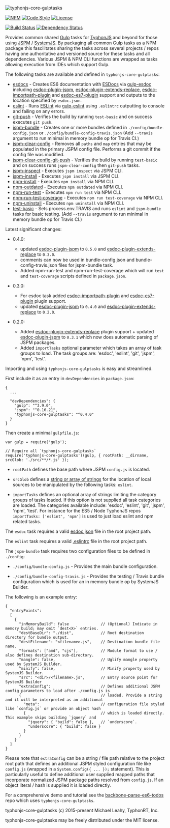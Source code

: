 ![typhonjs-core-gulptasks](http://i.imgur.com/KqIyNtd.png)

[![NPM](https://img.shields.io/npm/v/typhonjs-core-gulptasks.svg?label=npm)](https://www.npmjs.com/package/typhonjs-core-gulptasks)
[![Code Style](https://img.shields.io/badge/code%20style-allman-yellowgreen.svg?style=flat)](https://en.wikipedia.org/wiki/Indent_style#Allman_style)
[![License](https://img.shields.io/badge/license-MIT-yellowgreen.svg?style=flat)](https://github.com/typhonjs/typhonjs-core-gulptasks/blob/master/LICENSE)

[![Build Status](https://travis-ci.org/typhonjs/typhonjs-core-gulptasks.svg?branch=0.1.0)](https://travis-ci.org/typhonjs/typhonjs-core-gulptasks)
[![Dependency Status](https://www.versioneye.com/user/projects/563b3b1c1d47d40015000a91/badge.svg?style=flat)](https://www.versioneye.com/user/projects/563b3b1c1d47d40015000a91)

Provides common shared [Gulp](http://gulpjs.com/) tasks for [TyphonJS](https://github.com/typhonjs) and beyond for those using [JSPM](http://jspm.io) / [SystemJS](https://github.com/systemjs/systemjs). By packaging all common Gulp tasks as a NPM package this fascilitates sharing the tasks across several projects / repos having one authoritative and versioned source for these tasks and all dependencies. Various JSPM & NPM CLI functions are wrapped as tasks allowing execution from IDEs which support Gulp. 

The following tasks are available and defined in `typhonjs-core-gulptasks`:
- [esdocs](https://github.com/typhonjs/typhonjs-core-gulptasks/blob/master/tasks/esdoc.js#L19) - Creates ES6 documentation with [ESDocs](https://esdoc.org/) via [gulp-esdoc](https://www.npmjs.com/package/gulp-esdoc) including [esdoc-plugin-jspm](https://www.npmjs.com/package/esdoc-plugin-jspm), [esdoc-plugin-extends-replace](https://www.npmjs.com/package/esdoc-plugin-extends-replace), [esdoc-importpath-plugin](https://www.npmjs.com/package/esdoc-importpath-plugin) and
[esdoc-es7-plugin](https://www.npmjs.com/package/esdoc-es7-plugin) support and outputs to the location specified by `esdoc.json`.
- [eslint](https://github.com/typhonjs/typhonjs-core-gulptasks/blob/master/tasks/eslint.js#L21) - Runs [ESLint](http://eslint.org/) via [gulp-eslint](https://www.npmjs.com/package/gulp-eslint) using `.eslintrc` outputting to console and failing on any errors.
- [git-push](https://github.com/typhonjs/typhonjs-core-gulptasks/blob/master/tasks/git.js) - Verifies the build by running `test-basic` and on success executes `git push`. 
- [jspm-bundle](https://github.com/typhonjs/typhonjs-core-gulptasks/blob/master/tasks/jspm.js#L56) - Creates one or more bundles defined in `./config/bundle-config.json` or `./config/bundle-config-travis.json` (Add `--travis` argument to run minimal in memory bundle op for Travis CI.)
- [jspm-clear-config](https://github.com/typhonjs/typhonjs-core-gulptasks/blob/master/tasks/jspm.js#L142) - Removes all `paths` and `map` entries that may be populated in the primary JSPM config file. Performs a git commit if the config file was modified.
- [jspm-clear-config-git-push](https://github.com/typhonjs/typhonjs-core-gulptasks/blob/master/tasks/jspm.js#L213) - Verifies the build by running `test-basic` and on success runs `jspm-clear-config` then `git-push` tasks. 
- [jspm-inspect](https://github.com/typhonjs/typhonjs-core-gulptasks/blob/master/tasks/jspm.js#L222) - Executes `jspm inspect` via JSPM CLI.
- [jspm-install](https://github.com/typhonjs/typhonjs-core-gulptasks/blob/master/tasks/jspm.js#L236) - Executes `jspm install` via JSPM CLI.
- [npm-install](https://github.com/typhonjs/typhonjs-core-gulptasks/blob/master/tasks/npm.js#L21) - Executes `npm install` via NPM CLI.
- [npm-outdated](https://github.com/typhonjs/typhonjs-core-gulptasks/blob/master/tasks/npm.js#L35) - Executes `npm outdated` via NPM CLI.
- [npm-run-test](https://github.com/typhonjs/typhonjs-core-gulptasks/blob/master/tasks/npm.js#L49) - Executes `npm run test` via NPM CLI.
- [npm-run-test-coverage](https://github.com/typhonjs/typhonjs-core-gulptasks/blob/master/tasks/npm.js#L63) - Executes `npm run test-coverage` via NPM CLI.
- [npm-uninstall](https://github.com/typhonjs/typhonjs-core-gulptasks/blob/master/tasks/npm.js#L77) - Executes `npm uninstall` via NPM CLI.
- [test-basic](https://github.com/typhonjs/typhonjs-core-gulptasks/blob/master/tasks/test.js#L14) - Sets process.env.TRAVIS and runs `eslint` and `jspm-bundle` tasks for basic testing.  (Add `--travis` argument to run minimal in memory bundle op for Travis CI.)

Latest significant changes:
- 0.4.0:
  - updated [esdoc-plugin-jspm](https://www.npmjs.com/package/esdoc-plugin-jspm) to `0.5.0` and
  [esdoc-plugin-extends-replace](https://www.npmjs.com/package/esdoc-plugin-extends-replace) to `0.3.0`.
  - comments can now be used in bundle-config.json and bundle-config-travis.json files for jspm-bundle task.
  - Added npm-run-test and npm-run-test-coverage which will run `test` and `test-coverage` scripts defined in `package.json`.
  
- 0.3.0:
  - For esdoc task added [esdoc-importpath-plugin](https://www.npmjs.com/package/esdoc-importpath-plugin]) and
  [esdoc-es7-plugin](https://www.npmjs.com/package/esdoc-es7-plugin) plugin support.
  - updated [esdoc-plugin-jspm](https://www.npmjs.com/package/esdoc-plugin-jspm) to `0.4.0` and
  [esdoc-plugin-extends-replace](https://www.npmjs.com/package/esdoc-plugin-extends-replace) to `0.2.0`.

- 0.2.0: 
  - Added [esdoc-plugin-extends-replace](https://www.npmjs.com/package/esdoc-plugin-extends-replace) plugin support + updated [esdoc-plugin-jspm](https://www.npmjs.com/package/esdoc-plugin-jspm) to `0.3.1` which now does automatic parsing of JSPM packages.
  - Added `importTasks` optional parameter which takes an array of task groups to load. The task groups are: 'esdoc', 'eslint', 'git', 'jspm', 'npm', 'test'.

Importing and using `typhonjs-core-gulptasks` is easy and streamlined. 

First include it as an entry in `devDependencies` in `package.json`:
```
{
  ...
  
  "devDependencies": {
    "gulp": "^3.9.0",
    "jspm": "^0.16.21",
    "typhonjs-core-gulptasks": "^0.4.0"
  }
}
```

Then create a minimal `gulpfile.js`:
```
var gulp = require('gulp');

// Require all `typhonjs-core-gulptasks`
require('typhonjs-core-gulptasks')(gulp, { rootPath: __dirname, srcGlob: './src/**/*.js' });
```

- `rootPath` defines the base path where JSPM `config.js` is located.

- `srcGlob` defines a [string or array of strings](https://github.com/gulpjs/gulp/blob/master/docs/API.md#gulpsrcglobs-options) for the location of local sources to be manipulated by the following tasks: `eslint`.

- `importTasks` defines an optional array of strings limiting the category groups of tasks loaded. If this option is not supplied all task categories are loaded. The categories available include: 'esdoc', 'eslint', 'git', 'jspm', 'npm', 'test'. For instance for the ES5 / Node TyphonJS repos `importTasks: ['eslint', 'npm']` is used to just load eslint and npm related tasks. 


The `esdoc` task requires a valid [esdoc.json](https://esdoc.org/config.html) file in the root project path.

The `eslint` task requires a valid [.eslintrc](http://eslint.org/docs/user-guide/configuring.html) file in the root project path. 

The `jspm-bundle` task requires two configuration files to be defined in `./config`:
- `./config/bundle-config.js` - Provides the main bundle configuration.

- `./config/bundle-config-travis.js` - Provides the testing / Travis bundle configuration which is used for an in memory bundle op by SystemJS Builder.

The following is an example entry:
```
{
  "entryPoints":
  [
    {
      "inMemoryBuild": false              // (Optional) Indicate in memory build; may omit `dest<X>` entries.
      "destBaseDir": "./dist",            // Root destination directory for bundle output.
      "destFilename": "<filename>.js",    // Destination bundle file name.
      "formats": ["amd", "cjs"],          // Module format to use / also defines destination sub-directory.
      "mangle": false,                    // Uglify mangle property used by SystemJS Builder.
      "minify": false,                    // Minify property used by SystemJS Builder.
      "src": "<dir>/<filename>.js",       // Entry source point for SystemJS Builder
      "extraConfig":                      // Defines additional JSPM config parameters to load after ./config.js is
      {                                   // loaded. Provide a string and it will be interpreted as an additional
        "meta":                           // configuration file styled like `config.js` or provide an object hash
        {                                 // which is loaded directly.  This example skips building `jquery` and    
          "jquery": { "build": false },   // `underscore`.
          "underscore": { "build": false }
        }
      }
    }
  ]
}
```

Please note that `extraConfig` can be a string / file path relative to the project root path that defines an additional JSPM styled configuration file like `config.js` (wrapped in a `System.config({ ... });` statement). This is particularly useful to define additional user supplied mapped paths that incorporate normalized JSPM package paths resolved from `config.js`. If an object literal / hash is supplied it is loaded directly.

For a comprehensive demo and tutorial see the [backbone-parse-es6-todos](https://github.com/typhonjs-demos/backbone-parse-es6-todos) repo which uses `typhonjs-core-gulptasks`.

typhonjs-core-gulptasks (c) 2015-present Michael Leahy, TyphonRT, Inc.

typhonjs-core-gulptasks may be freely distributed under the MIT license.
